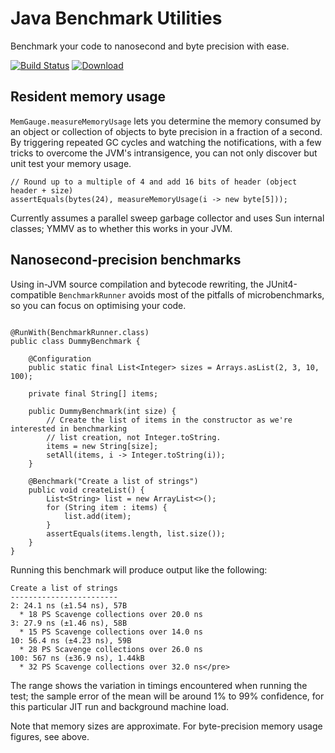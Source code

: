 # Java Benchmark Utilities

Benchmark your code to nanosecond and byte precision with ease.

[![Build Status](https://travis-ci.org/alicep-org/benchmark.svg?branch=master)](https://travis-ci.org/alicep-org/benchmark)
[![Download](https://api.bintray.com/packages/alicep-org/maven/benchmark/images/download.svg)](https://bintray.com/alicep-org/maven/benchmark/_latestVersion)

## Resident memory usage

`MemGauge.measureMemoryUsage` lets you determine the memory consumed by an object or collection of objects to byte precision in a fraction of a second. By triggering repeated GC cycles and watching the notifications, with a few tricks to overcome the JVM's intransigence, you can not only discover but unit test your memory usage.

```
// Round up to a multiple of 4 and add 16 bits of header (object header + size)
assertEquals(bytes(24), measureMemoryUsage(i -> new byte[5]));
```

Currently assumes a parallel sweep garbage collector and uses Sun internal classes; YMMV as to whether this works in your JVM.

## Nanosecond-precision benchmarks

Using in-JVM source compilation and bytecode rewriting, the JUnit4-compatible `BenchmarkRunner` avoids most of the pitfalls of microbenchmarks, so you can focus on optimising your code.

```

@RunWith(BenchmarkRunner.class)
public class DummyBenchmark {

    @Configuration
    public static final List<Integer> sizes = Arrays.asList(2, 3, 10, 100);

    private final String[] items;

    public DummyBenchmark(int size) {
        // Create the list of items in the constructor as we're interested in benchmarking
        // list creation, not Integer.toString.
        items = new String[size];
        setAll(items, i -> Integer.toString(i));
    }

    @Benchmark("Create a list of strings")
    public void createList() {
        List<String> list = new ArrayList<>();
        for (String item : items) {
            list.add(item);
        }
        assertEquals(items.length, list.size());
    }
}
```

Running this benchmark will produce output like the following:

```
Create a list of strings
------------------------
2: 24.1 ns (±1.54 ns), 57B
  * 18 PS Scavenge collections over 20.0 ns
3: 27.9 ns (±1.46 ns), 58B
  * 15 PS Scavenge collections over 14.0 ns
10: 56.4 ns (±4.23 ns), 59B
  * 28 PS Scavenge collections over 26.0 ns
100: 567 ns (±36.9 ns), 1.44kB
  * 32 PS Scavenge collections over 32.0 ns</pre>
```

The range shows the variation in timings encountered when running the test; the sample error of the mean will be around 1% to 99% confidence, for this particular JIT run and background machine load.

Note that memory sizes are approximate. For byte-precision memory usage figures, see above.
